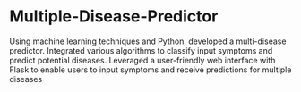 # Multiple-Disease-Predictor
Using machine learning techniques and Python, developed a multi-disease predictor. Integrated various algorithms to classify input symptoms and predict potential diseases. Leveraged a user-friendly web interface with Flask to enable users to input symptoms and receive predictions for multiple diseases

